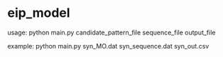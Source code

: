 # eip_model

usage: python main.py candidate_pattern_file sequence_file output_file

example: python main.py syn_MO.dat syn_sequence.dat syn_out.csv
